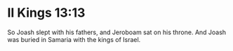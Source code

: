 # II Kings 13:13

So Joash slept with his fathers, and Jeroboam sat on his throne. And Joash was buried in Samaria with the kings of Israel.
